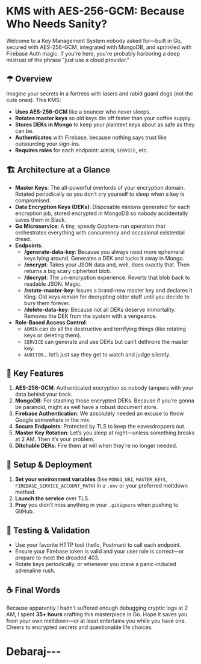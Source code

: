 # KMS with AES-256-GCM: Because Who Needs Sanity?

Welcome to a Key Management System nobody asked for—built in Go, secured with AES-256-GCM, integrated with MongoDB, and sprinkled with Firebase Auth magic. If you're here, you're probably harboring a deep mistrust of the phrase "just use a cloud provider."

## ☂ Overview
Imagine your secrets in a fortress with lasers and rabid guard dogs (not the cute ones). This KMS:
- **Uses AES-256-GCM** like a bouncer who never sleeps.
- **Rotates master keys** so old keys die off faster than your coffee supply.
- **Stores DEKs in Mongo** to keep your plaintext keys about as safe as they can be.
- **Authenticates** with Firebase, because nothing says trust like outsourcing your sign-ins.
- **Requires roles** for each endpoint: `ADMIN`, `SERVICE`, etc.

## 🏗 Architecture at a Glance
- **Master Keys**: The all-powerful overlords of your encryption domain. Rotated periodically so you don’t cry yourself to sleep when a key is compromised.
- **Data Encryption Keys (DEKs)**: Disposable minions generated for each encryption job, stored encrypted in MongoDB so nobody accidentally saves them in Slack.
- **Go Microservice**: A tiny, speedy Gophers-run operation that orchestrates everything with concurrency and occasional existential dread.
- **Endpoints**:
  - **/generate-data-key**: Because you always need more ephemeral keys lying around. Generates a DEK and tucks it away in Mongo.
  - **/encrypt**: Takes your JSON data and, well, does exactly that. Then returns a big scary ciphertext blob.
  - **/decrypt**: The un-encryption experience. Reverts that blob back to readable JSON. Magic.
  - **/rotate-master-key**: Issues a brand-new master key and declares it King. Old keys remain for decrypting older stuff until you decide to bury them forever.
  - **/delete-data-key**: Because not all DEKs deserve immortality. Removes the DEK from the system with a vengeance.
- **Role-Based Access Control**: 
  - `ADMIN` can do all the destructive and terrifying things (like rotating keys or deleting them). 
  - `SERVICE` can generate and use DEKs but can’t dethrone the master key. 
  - `AUDITOR`... let’s just say they get to watch and judge silently.

## 🔑 Key Features
1. **AES-256-GCM**: Authenticated encryption so nobody tampers with your data behind your back.
2. **MongoDB**: For stashing those encrypted DEKs. Because if you’re gonna be paranoid, might as well have a robust document store.
3. **Firebase Authentication**: We absolutely needed an excuse to throw Google somewhere in the mix.
4. **Secure Endpoints**: Protected by TLS to keep the eavesdroppers out.
5. **Master Key Rotation**: Let’s you sleep at night—unless something breaks at 2 AM. Then it’s your problem.
6. **Ditchable DEKs**: Fire them at will when they’re no longer needed.

## 🚧 Setup & Deployment
1. **Set your environment variables** (like `MONGO_URI`, `MASTER_KEYS`, `FIREBASE_SERVICE_ACCOUNT_PATH`) in a `.env` or your preferred meltdown method.
2. **Launch the service** over TLS. 
3. **Pray** you didn’t miss anything in your `.gitignore` when pushing to GitHub.

## 🤖 Testing & Validation
- Use your favorite HTTP tool (hello, Postman) to call each endpoint.
- Ensure your Firebase token is valid and your user role is correct—or prepare to meet the dreaded 403.
- Rotate keys periodically, or whenever you crave a panic-induced adrenaline rush.

## ☕ Final Words
Because apparently I hadn’t suffered enough debugging cryptic logs at 2 AM, I spent **35+ hours** crafting this masterpiece in Go. Hope it saves you from your own meltdown—or at least entertains you while you have one. Cheers to encrypted secrets and questionable life choices.

# Debaraj---
